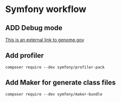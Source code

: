 # Symfony workflow

## ADD Debug mode
[This is an external link to genome.gov](https://symfony.com/doc/current/configuration/front_controllers_and_kernel.html#debug-mode)

## Add profiler
```shell
composer require --dev symfony/profiler-pack
```

## Add Maker for generate class files
```shell
composer require --dev symfony/maker-bundle 
```

